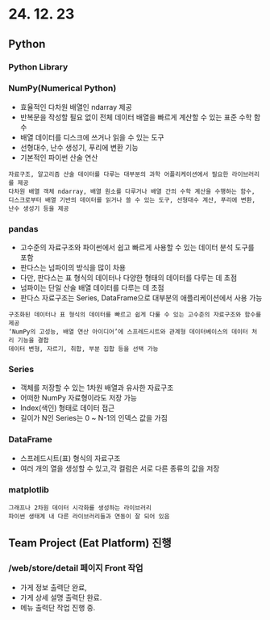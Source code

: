 # 24. 12. 23

## Python

### Python Library

### NumPy(Numerical Python)

* 효율적인 다차원 배열인 ndarray 제공
* 반복문을 작성할 필요 없이 전체 데이터 배열을 빠르게 계산할 수 있는 표준 수학 함수
* 배열 데이터를 디스크에 쓰거나 읽을 수 있는 도구
* 선형대수, 난수 생성기, 푸리에 변환 기능
* 기본적인 파이썬 산술 연산

```
자료구조, 알고리즘 산술 데이터를 다루는 대부분의 과학 어플리케이션에서 필요한 라이브러리를 제공
다차원 배열 객체 ndarray, 배열 원소를 다루거나 배열 간의 수학 계산을 수행하는 함수, 디스크로부터 배열 기반의 데이터를 읽거나 쓸 수 있는 도구, 선형대수 계산, 푸리에 변환, 난수 생성기 등을 제공
```

### pandas

* 고수준의 자료구조와 파이썬에서 쉽고 빠르게 사용할 수 있는 데이터 분석 도구를 포함
* 판다스는 넘파이의 방식을 많이 차용
* 다만, 판다스는 표 형식의 데이터나 다양한 형태의 데이터를 다루는 데 초점
* 넘파이는 단일 산술 배열 데이터를 다루는 데 초점
* 판다스 자료구조는 Series, DataFrame으로 대부분의 애플리케이션에서 사용 가능

```
구조화된 데이터나 표 형식의 데이터를 빠르고 쉽게 다룰 수 있는 고수준의 자료구조와 함수를 제공
‘NumPy의 고성능, 배열 연산 아이디어’에 스프레드시트와 관계형 데이터베이스의 데이터 처리 기능을 결합
데이터 변형, 자르기, 취합, 부분 집합 등을 선택 가능
```

### Series

* 객체를 저장할 수 있는 1차원 배열과 유사한 자료구조
* 어떠한 NumPy 자료형이라도 저장 가능
* Index(색인) 형태로 데이터 접근
* 길이가 N인 Series는 0 ~ N-1의 인덱스 값을 가짐

### DataFrame
* 스프레드시트(표) 형식의 자료구조
* 여러 개의 열을 생성할 수 있고,각 컬럼은 서로 다른 종류의 값을 저장

### matplotlib

```
그래프나 2차원 데이터 시각화를 생성하는 라이브러리
파이썬 생태계 내 다른 라이브러리들과 연동이 잘 되어 있음
```

## Team Project (Eat Platform) 진행

### /web/store/detail 페이지 Front 작업

* 가게 정보 출력단 완료,
* 가게 상세 설명 출력단 완료.
* 메뉴 출력단 작업 진행 중.